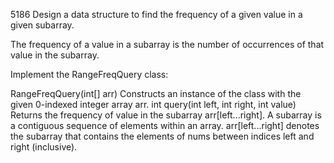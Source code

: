 5186 Design a data structure to find the frequency of a given value in a given subarray.

The frequency of a value in a subarray is the number of occurrences of that value in the subarray.

Implement the RangeFreqQuery class:

RangeFreqQuery(int[] arr) Constructs an instance of the class with the given 0-indexed integer array arr.
int query(int left, int right, int value) Returns the frequency of value in the subarray arr[left...right].
A subarray is a contiguous sequence of elements within an array. arr[left...right] denotes the subarray that contains the elements of nums between indices left and right (inclusive).


